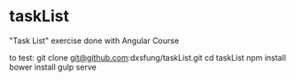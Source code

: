 # taskList
"Task List" exercise done with Angular Course

to test: 
git clone git@github.com:dxsfung/taskList.git
cd taskList
npm install
bower install
gulp serve

